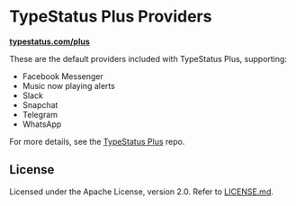 # TypeStatus Plus Providers
[**typestatus.com/plus**](https://typestatus.com/plus)

These are the default providers included with TypeStatus Plus, supporting:

* Facebook Messenger
* Music now playing alerts
* Slack
* Snapchat
* Telegram
* WhatsApp

For more details, see the [TypeStatus Plus](https://github.com/hbang/TypeStatus-Plus) repo.

## License
Licensed under the Apache License, version 2.0. Refer to [LICENSE.md](LICENSE.md).
